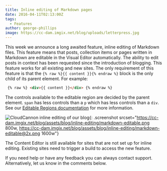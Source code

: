 ```yaml
---
title: Inline editing of Markdown pages
date: 2016-04-11T02:13:00Z
tags:
  - Features
author: george-phillips
image: https://cc-dam.imgix.net/blog/uploads/letterpress.jpg
---
```


This week we announce a long awaited feature, inline editing of Markdown files. This feature means that posts, collection items or pages written in Markdown are editable in the Visual Editor automatically. The ability to edit posts in context has been requested since the introduction of blogging. This feature works for all existing and new sites. The only requirement of this feature is that the `{% raw %}{{ content }}{% endraw %}` block is the only child of its parent element. For example:

```html
 {% raw %} <div>{{ content }}</div> {% endraw %}
```

The controls available to the editable region are decided by the parent element. `span` has less controls than a `p` which has less controls than a `div`. See our [Editable Regions documentation](https://docs.cloudcannon.com/editing/editable-regions/) for more information.

![CloudCannon inline editing of our
blog](https://cc-dam.imgix.net/blog/assets/blog/inline-editing/markdown-editable.png){: .screenshot srcset="https://cc-dam.imgix.net/blog/assets/blog/inline-editing/markdown-editable.png 800w,
https://cc-dam.imgix.net/blog/assets/blog/inline-editing/markdown-editable@2x.png 1600w"}

The Content Editor is still available for sites that are not set up for inline editing. Existing sites need to trigger a build to access the new feature.

If you need help or have any feedback you can always contact support. Alternatively, let us know in the comments below.